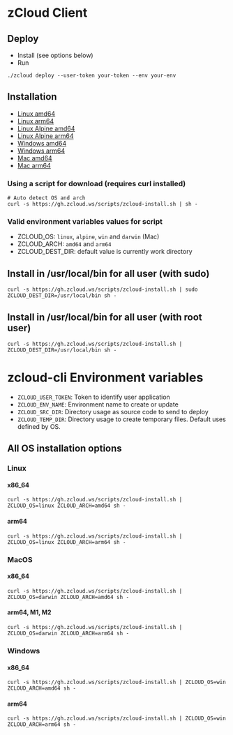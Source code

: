 # zCloud Client

## Deploy

- Install (see options below)
- Run

```
./zcloud deploy --user-token your-token --env your-env
```

## Installation

- [Linux amd64](https://gh.zcloud.ws/zcloud-cli/zcloud-linux-amd64)
- [Linux arm64](https://gh.zcloud.ws/zcloud-cli/zcloud-linux-arm64)
- [Linux Alpine amd64](https://gh.zcloud.ws/zcloud-cli/zcloud-alpine-amd64)
- [Linux Alpine arm64](https://gh.zcloud.ws/zcloud-cli/zcloud-alpine-arm64)
- [Windows amd64](https://gh.zcloud.ws/zcloud-cli/zcloud-win-amd64.exe)
- [Windows arm64](https://gh.zcloud.ws/zcloud-cli/zcloud-win-arm64.exe)
- [Mac amd64](https://gh.zcloud.ws/zcloud-cli/zcloud-darwin-amd64)
- [Mac arm64](https://gh.zcloud.ws/zcloud-cli/zcloud-darwin-arm64)

### Using a script for download (requires curl installed)

```shell
# Auto detect OS and arch
curl -s https://gh.zcloud.ws/scripts/zcloud-install.sh | sh -
```

### Valid environment variables values for script

- ZCLOUD_OS: `linux`, `alpine`, `win` and `darwin` (Mac)
- ZCLOUD_ARCH: `amd64` and `arm64`
- ZCLOUD_DEST_DIR: default value is currently work directory

## Install in /usr/local/bin for all user (with sudo)

```shell
curl -s https://gh.zcloud.ws/scripts/zcloud-install.sh | sudo ZCLOUD_DEST_DIR=/usr/local/bin sh -
```

## Install in /usr/local/bin for all user (with root user)

```shell
curl -s https://gh.zcloud.ws/scripts/zcloud-install.sh | ZCLOUD_DEST_DIR=/usr/local/bin sh -
```

# zcloud-cli Environment variables

- `ZCLOUD_USER_TOKEN`: Token to identify user application
- `ZCLOUD_ENV_NAME`: Environment name to create or update
- `ZCLOUD_SRC_DIR`: Directory usage as source code to send to deploy
- `ZCLOUD_TEMP_DIR`: Directory usage to create temporary files. Default uses defined by OS.

## All OS installation options

### Linux
#### x86_64
```shell
curl -s https://gh.zcloud.ws/scripts/zcloud-install.sh | ZCLOUD_OS=linux ZCLOUD_ARCH=amd64 sh -
```
#### arm64
```shell
curl -s https://gh.zcloud.ws/scripts/zcloud-install.sh | ZCLOUD_OS=linux ZCLOUD_ARCH=arm64 sh -
```

### MacOS
#### x86_64
```shell
curl -s https://gh.zcloud.ws/scripts/zcloud-install.sh | ZCLOUD_OS=darwin ZCLOUD_ARCH=amd64 sh -
```
#### arm64, M1, M2
```shell
curl -s https://gh.zcloud.ws/scripts/zcloud-install.sh | ZCLOUD_OS=darwin ZCLOUD_ARCH=arm64 sh -
```

### Windows
#### x86_64
```shell
curl -s https://gh.zcloud.ws/scripts/zcloud-install.sh | ZCLOUD_OS=win ZCLOUD_ARCH=amd64 sh -
```
#### arm64
```shell
curl -s https://gh.zcloud.ws/scripts/zcloud-install.sh | ZCLOUD_OS=win ZCLOUD_ARCH=arm64 sh -
```

